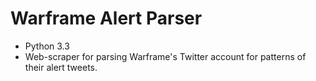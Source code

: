# Warframe Alert Parser
- Python 3.3
- Web-scraper for parsing Warframe's Twitter account for patterns of their alert tweets.
